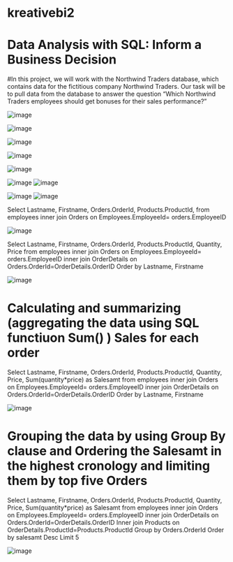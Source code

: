 # kreativebi2
# Data Analysis with SQL: Inform a Business Decision
#In this project, we will work with the Northwind Traders database, which contains data for the fictitious company Northwind Traders. Our task will be to pull data from the database to answer the question “Which Northwind Traders employees should get bonuses for their sales performance?”

![image](https://github.com/kirankampli/kreativebi2/assets/143105817/aa28183e-d551-4f9c-8ae7-648ac19c1920)

![image](https://github.com/kirankampli/kreativebi2/assets/143105817/a24b0200-f772-4b41-a68c-3e75e2ee6fd3)

![image](https://github.com/kirankampli/kreativebi2/assets/143105817/d194e31a-3d6f-4b25-9a14-2a2d65cbc171)

![image](https://github.com/kirankampli/kreativebi2/assets/143105817/8edfde76-3163-4a38-97af-43bc8bae1a49)


![image](https://github.com/kirankampli/kreativebi2/assets/143105817/3b62ce26-9706-46b8-8c99-460a6b3231ed)



![image](https://github.com/kirankampli/kreativebi2/assets/143105817/ed1d4bc7-734f-4b84-97c1-0c987f634efc)
![image](https://github.com/kirankampli/kreativebi2/assets/143105817/3dd03cc9-128a-4f96-a9f5-e6b0b9f14b0f)

![image](https://github.com/kirankampli/kreativebi2/assets/143105817/0de830c8-b550-4969-9028-b0530ef3eba5)
![image](https://github.com/kirankampli/kreativebi2/assets/143105817/3eae7511-702a-4705-97d1-116ff37fb4d7)




Select Lastname, Firstname, Orders.OrderId, Products.ProductId, 
from employees
 inner join Orders 
  on Employees.EmployeeId= orders.EmployeeID

  ![image](https://github.com/kirankampli/kreativebi2/assets/143105817/94107c51-e98e-4767-adb0-082288c954d8)

Select Lastname, Firstname, Orders.OrderId, Products.ProductId, 
Quantity, Price
from employees
 inner join Orders 
  on Employees.EmployeeId= orders.EmployeeID
 inner join OrderDetails 
  on Orders.OrderId=OrderDetails.OrderID
 Order by Lastname, Firstname 

  ![image](https://github.com/kirankampli/kreativebi2/assets/143105817/483f3721-7448-4328-afb1-a5080fab2b61)

# Calculating and summarizing (aggregating the data using SQL functiuon Sum()  ) Sales for each order
Select Lastname, Firstname, Orders.OrderId, Products.ProductId, 
Quantity, Price, Sum(quantity*price) as Salesamt
from employees
 inner join Orders 
  on Employees.EmployeeId= orders.EmployeeID
 inner join OrderDetails 
  on Orders.OrderId=OrderDetails.OrderID
 Order by Lastname, Firstname
 
![image](https://github.com/kirankampli/kreativebi2/assets/143105817/e91f9fef-92f1-4549-978b-306b2aa919e6)


#  Grouping the data by using Group By clause and Ordering the Salesamt in the highest cronology and limiting them by top five Orders
  
Select Lastname, Firstname, Orders.OrderId, Products.ProductId, 
Quantity, Price, Sum(quantity*price) as Salesamt
from employees
 inner join Orders 
  on Employees.EmployeeId= orders.EmployeeID
 inner join OrderDetails 
  on Orders.OrderId=OrderDetails.OrderID
 Inner join Products
  on OrderDetails.ProductId=Products.ProductId
Group by Orders.OrderId
Order by salesamt Desc
Limit 5

![image](https://github.com/kirankampli/kreativebi2/assets/143105817/d1d6229f-51cf-4f46-9c1d-0411f3df3736)











